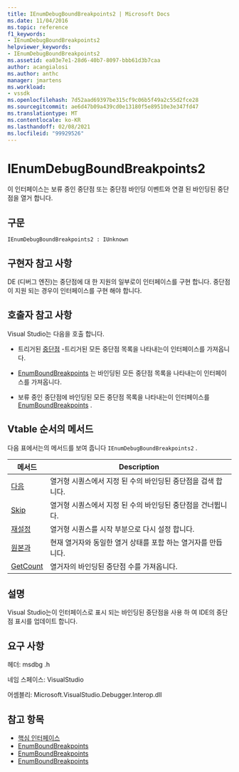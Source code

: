 ```yaml
---
title: IEnumDebugBoundBreakpoints2 | Microsoft Docs
ms.date: 11/04/2016
ms.topic: reference
f1_keywords:
- IEnumDebugBoundBreakpoints2
helpviewer_keywords:
- IEnumDebugBoundBreakpoints2
ms.assetid: ea03e7e1-28d6-40b7-8097-bbb61d3b7caa
author: acangialosi
ms.author: anthc
manager: jmartens
ms.workload:
- vssdk
ms.openlocfilehash: 7d52aad69397be315cf9c06b5f49a2c55d2fce28
ms.sourcegitcommit: ae6d47b09a439cd0e13180f5e89510e3e347fd47
ms.translationtype: MT
ms.contentlocale: ko-KR
ms.lasthandoff: 02/08/2021
ms.locfileid: "99929526"
---
```

# <a name="ienumdebugboundbreakpoints2"></a>IEnumDebugBoundBreakpoints2
이 인터페이스는 보류 중인 중단점 또는 중단점 바인딩 이벤트와 연결 된 바인딩된 중단점을 열거 합니다.

## <a name="syntax"></a>구문

```
IEnumDebugBoundBreakpoints2 : IUnknown
```

## <a name="notes-for-implementers"></a>구현자 참고 사항
 DE (디버그 엔진)는 중단점에 대 한 지원의 일부로이 인터페이스를 구현 합니다. 중단점이 지원 되는 경우이 인터페이스를 구현 해야 합니다.

## <a name="notes-for-callers"></a>호출자 참고 사항
 Visual Studio는 다음을 호출 합니다.

- 트리거된 [중단점](../../../extensibility/debugger/reference/idebugbreakpointevent2-enumbreakpoints.md) -트리거된 모든 중단점 목록을 나타내는이 인터페이스를 가져옵니다.

- [EnumBoundBreakpoints](../../../extensibility/debugger/reference/idebugbreakpointboundevent2-enumboundbreakpoints.md) 는 바인딩된 모든 중단점 목록을 나타내는이 인터페이스를 가져옵니다.

- 보류 중인 중단점에 바인딩된 모든 중단점 목록을 나타내는이 인터페이스를 [EnumBoundBreakpoints](../../../extensibility/debugger/reference/idebugpendingbreakpoint2-enumboundbreakpoints.md) .

## <a name="methods-in-vtable-order"></a>Vtable 순서의 메서드
 다음 표에서는의 메서드를 보여 줍니다 `IEnumDebugBoundBreakpoints2` .

|메서드|Description|
|------------|-----------------|
|[다음](../../../extensibility/debugger/reference/ienumdebugboundbreakpoints2-next.md)|열거형 시퀀스에서 지정 된 수의 바인딩된 중단점을 검색 합니다.|
|[Skip](../../../extensibility/debugger/reference/ienumdebugboundbreakpoints2-skip.md)|열거형 시퀀스에서 지정 된 수의 바인딩된 중단점을 건너뜁니다.|
|[재설정](../../../extensibility/debugger/reference/ienumdebugboundbreakpoints2-reset.md)|열거형 시퀀스를 시작 부분으로 다시 설정 합니다.|
|[원본과](../../../extensibility/debugger/reference/ienumdebugboundbreakpoints2-clone.md)|현재 열거자와 동일한 열거 상태를 포함 하는 열거자를 만듭니다.|
|[GetCount](../../../extensibility/debugger/reference/ienumdebugboundbreakpoints2-getcount.md)|열거자의 바인딩된 중단점 수를 가져옵니다.|

## <a name="remarks"></a>설명
 Visual Studio는이 인터페이스로 표시 되는 바인딩된 중단점을 사용 하 여 IDE의 중단점 표시를 업데이트 합니다.

## <a name="requirements"></a>요구 사항
 헤더: msdbg .h

 네임 스페이스: VisualStudio

 어셈블리: Microsoft.VisualStudio.Debugger.Interop.dll

## <a name="see-also"></a>참고 항목
- [핵심 인터페이스](../../../extensibility/debugger/reference/core-interfaces.md)
- [EnumBoundBreakpoints](../../../extensibility/debugger/reference/idebugbreakpointboundevent2-enumboundbreakpoints.md)
- [EnumBoundBreakpoints](../../../extensibility/debugger/reference/idebugpendingbreakpoint2-enumboundbreakpoints.md)
- [EnumBoundBreakpoints](../../../extensibility/debugger/reference/idebugpendingbreakpoint2-enumboundbreakpoints.md)
